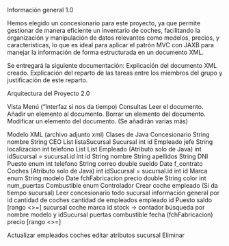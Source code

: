 Información general 1.0

Hemos elegido un concesionario para este proyecto, ya que permite gestionar de manera eficiente un inventario de coches, facilitando la organización y manipulación de datos relevantes como modelos, precios, y características, lo que es ideal para aplicar el patrón MVC con JAXB para manejar la información de forma estructurada en un documento XML.

Se entregará la siguiente documentación: Explicación del documento XML creado.
Explicación del reparto de las tareas entre los miembros del grupo y justificación de este reparto.


Arquitectura del Proyecto 2.0

Vista
Menú (“Interfaz si nos da tiempo)
Consultas
Leer el documento.
Añadir un elemento al documento.
Borrar un elemento del documento.
Modificar un elemento del documento.
(Se añadirán varias más)

Modelo
XML
(archivo adjunto xml)
 Clases de Java
Concesionario
String nombre
String CEO
List<Sucursal> listaSucursal
Sucursal
int id
Empleado jefe
String localizacion
int telefono 
List<Empleado>
List<Coche>
Empleado
(Atributo solo de Java) int idSucursal = sucursal.id
int id
String nombre
String apellidos
String DNI
Puesto enum
int telefono
String correo
double sueldo
Date f_contrato 
Coches
(Atributo solo de Java) int idSucursal = sucursal.id
int id
Marca enum
String modelo
Date fchFabricacion
precio double
String color
int num_puertas
Combustible enum 
Controlador
Crear
coche
empleado
(Si da tiempo sucursal)
Leer
concesionario
todo
sucursal
información general
por id
cantidad de coches
cantidad de empleados
empleado
id
Puesto
saldo [rango <>=]
sucursal
coche
marca
id
stock ->  contador búsqueda por nombre modelo y idSucursal
puertas
combustible
fecha (fchFabricacion)
precio [rango <>=]


Actualizar
empleados
coches
editar atributos sucursal
Eliminar

